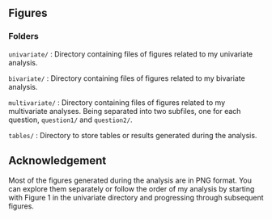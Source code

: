 ## Figures 

### Folders

`univariate/` : Directory containing files of figures related to my univariate analysis.

`bivariate/` : Directory containing files of figures related to my bivariate analysis.

`multivariate/` : Directory containing files of figures related to my multivariate analyses. Being separated into two subfiles, one for each question, `question1/` and `question2/`. 

`tables/` : Directory to store tables or results generated during the analysis.

## Acknowledgement 

Most of the figures generated during the analysis are in PNG format. 
You can explore them separately or follow the order of my analysis by 
starting with Figure 1 in the univariate directory and progressing 
through subsequent figures.
